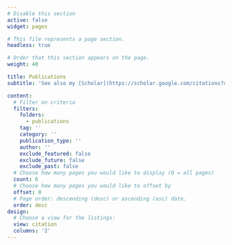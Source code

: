 ```yaml
---
# Disable this section
active: false
widget: pages

# This file represents a page section.
headless: true

# Order that this section appears on the page.
weight: 40

title: Publications
subtitle: 'See also my [Scholar](https://scholar.google.com/citations?user=9fD2JlYAAAAJ&hl) profile'

content:
  # Filter on criteria
  filters:
    folders:
      - publications
    tag: ''
    category: ''
    publication_type: ''
    author: ''
    exclude_featured: false
    exclude_future: false
    exclude_past: false
  # Choose how many pages you would like to display (0 = all pages)
  count: 6
  # Choose how many pages you would like to offset by
  offset: 0
  # Page order: descending (desc) or ascending (asc) date.
  order: desc
design:
  # Choose a view for the listings:
  view: citation
  columns: '2'
---
```

